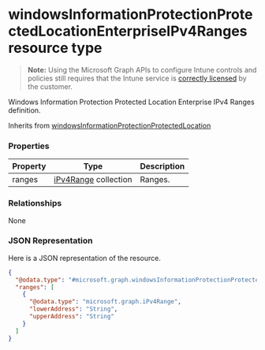 ﻿# windowsInformationProtectionProtectedLocationEnterpriseIPv4Ranges resource type

> **Note:** Using the Microsoft Graph APIs to configure Intune controls and policies still requires that the Intune service is [correctly licensed](https://go.microsoft.com/fwlink/?linkid=839381) by the customer.

Windows Information Protection Protected Location Enterprise IPv4 Ranges definition.

Inherits from [windowsInformationProtectionProtectedLocation](../resources/intune_deviceconfig_windowsinformationprotectionprotectedlocation.md)

### Properties
|Property|Type|Description|
|---|---|---|
|ranges|[iPv4Range](../resources/intune_deviceconfig_ipv4range.md) collection|Ranges.|

### Relationships
None
### JSON Representation
Here is a JSON representation of the resource.
<!-- {
  "blockType": "resource",
  "keyProperty": "id",
  "@odata.type": "microsoft.graph.windowsInformationProtectionProtectedLocationEnterpriseIPv4Ranges"
}
-->
```json
{
  "@odata.type": "#microsoft.graph.windowsInformationProtectionProtectedLocationEnterpriseIPv4Ranges",
  "ranges": [
    {
      "@odata.type": "microsoft.graph.iPv4Range",
      "lowerAddress": "String",
      "upperAddress": "String"
    }
  ]
}
```



